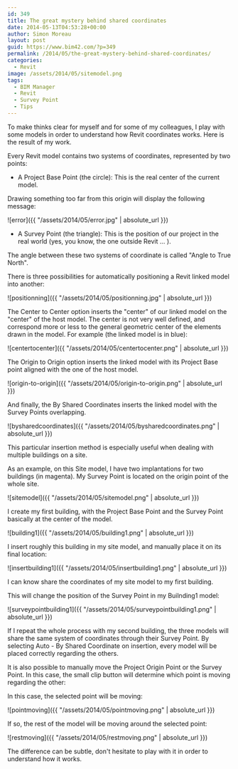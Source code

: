 ```yaml
---
id: 349
title: The great mystery behind shared coordinates
date: 2014-05-13T04:53:28+00:00
author: Simon Moreau
layout: post
guid: https://www.bim42.com/?p=349
permalink: /2014/05/the-great-mystery-behind-shared-coordinates/
categories:
  - Revit
image: /assets/2014/05/sitemodel.png
tags:
  - BIM Manager
  - Revit
  - Survey Point
  - Tips
---
```

To make thinks clear for myself and for some of my colleagues, I play with some models in order to understand how Revit coordinates works. Here is the result of my work.

Every Revit model contains two systems of coordinates, represented by two points:

* A Project Base Point (the circle): This is the real center of the current model.

Drawing something too far from this origin will display the following message:

![error]({{ "/assets/2014/05/error.jpg" | absolute_url }})

* A Survey Point (the triangle): This is the position of our project in the real world (yes, you know, the one outside Revit ... ).

The angle between these two systems of coordinate is called "Angle to True North".

There is three possibilities for automatically positioning a Revit linked model into another:

![positionning]({{ "/assets/2014/05/positionning.jpg" | absolute_url }})

The Center to Center option inserts the "center" of our linked model on the "center" of the host model. The center is not very well defined, and correspond more or less to the general geometric center of the elements drawn in the model. For example (the linked model is in blue):

![centertocenter]({{ "/assets/2014/05/centertocenter.png" | absolute_url }})

The Origin to Origin option inserts the linked model with its Project Base point aligned with the one of the host model.

![origin-to-origin]({{ "/assets/2014/05/origin-to-origin.png" | absolute_url }})

And finally, the By Shared Coordinates inserts the linked model with the Survey Points overlapping.

![bysharedcoordinates]({{ "/assets/2014/05/bysharedcoordinates.png" | absolute_url }})

This particular insertion method is especially useful when dealing with multiple buildings on a site.

As an example, on this Site model, I have two implantations for two buildings (in magenta). My Survey Point is located on the origin point of the whole site.

![sitemodel]({{ "/assets/2014/05/sitemodel.png" | absolute_url }})

I create my first building, with the Project Base Point and the Survey Point basically at the center of the model.

![building1]({{ "/assets/2014/05/building1.png" | absolute_url }})

I insert roughly this building in my site model, and manually place it on its final location:

![insertbuilding1]({{ "/assets/2014/05/insertbuilding1.png" | absolute_url }})

I can know share the coordinates of my site model to my first building.

This will change the position of the Survey Point in my Builnding1 model:

![surveypointbuilding1]({{ "/assets/2014/05/surveypointbuilding1.png" | absolute_url }})

If I repeat the whole process with my second building, the three models will share the same system of coordinates through their Survey Point. By selecting Auto - By Shared Coordinate on insertion, every model will be placed correctly regarding the others.

It is also possible to manually move the Project Origin Point or the Survey Point. In this case, the small clip button will determine which point is moving regarding the other:

In this case, the selected point will be moving:

![pointmoving]({{ "/assets/2014/05/pointmoving.png" | absolute_url }})

If so, the rest of the model will be moving around the selected point:

![restmoving]({{ "/assets/2014/05/restmoving.png" | absolute_url }})

The difference can be subtle, don't hesitate to play with it in order to understand how it works.